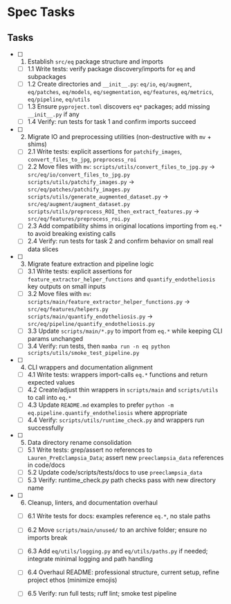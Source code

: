 # Spec Tasks

## Tasks

- [ ] 1. Establish `src/eq` package structure and imports
  - [ ] 1.1 Write tests: verify package discovery/imports for `eq` and subpackages
  - [ ] 1.2 Create directories and `__init__.py`: `eq/io`, `eq/augment`, `eq/patches`, `eq/models`, `eq/segmentation`, `eq/features`, `eq/metrics`, `eq/pipeline`, `eq/utils`
  - [ ] 1.3 Ensure `pyproject.toml` discovers `eq*` packages; add missing `__init__.py` if any
  - [ ] 1.4 Verify: run tests for task 1 and confirm imports succeed

- [ ] 2. Migrate IO and preprocessing utilities (non-destructive with `mv` + shims)
  - [ ] 2.1 Write tests: explicit assertions for `patchify_images`, `convert_files_to_jpg`, `preprocess_roi`
  - [ ] 2.2 Move files with `mv`:
        `scripts/utils/convert_files_to_jpg.py` → `src/eq/io/convert_files_to_jpg.py`
        `scripts/utils/patchify_images.py` → `src/eq/patches/patchify_images.py`
        `scripts/utils/generate_augmented_dataset.py` → `src/eq/augment/augment_dataset.py`
        `scripts/utils/preprocess_ROI_then_extract_features.py` → `src/eq/features/preprocess_roi.py`
  - [ ] 2.3 Add compatibility shims in original locations importing from `eq.*` to avoid breaking existing calls
  - [ ] 2.4 Verify: run tests for task 2 and confirm behavior on small real data slices

- [ ] 3. Migrate feature extraction and pipeline logic
  - [ ] 3.1 Write tests: explicit assertions for `feature_extractor_helper_functions` and `quantify_endotheliosis` key outputs on small inputs
  - [ ] 3.2 Move files with `mv`:
        `scripts/main/feature_extractor_helper_functions.py` → `src/eq/features/helpers.py`
        `scripts/main/quantify_endotheliosis.py` → `src/eq/pipeline/quantify_endotheliosis.py`
  - [ ] 3.3 Update `scripts/main/*.py` to import from `eq.*` while keeping CLI params unchanged
  - [ ] 3.4 Verify: run tests, then `mamba run -n eq python scripts/utils/smoke_test_pipeline.py`

- [ ] 4. CLI wrappers and documentation alignment
  - [ ] 4.1 Write tests: wrappers import-calls `eq.*` functions and return expected values
  - [ ] 4.2 Create/adjust thin wrappers in `scripts/main` and `scripts/utils` to call into `eq.*`
  - [ ] 4.3 Update `README.md` examples to prefer `python -m eq.pipeline.quantify_endotheliosis` where appropriate
  - [ ] 4.4 Verify: `scripts/utils/runtime_check.py` and wrappers run successfully

- [ ] 5. Data directory rename consolidation
  - [ ] 5.1 Write tests: grep/assert no references to `Lauren_PreEclampsia_Data`; assert new `preeclampsia_data` references in code/docs
  - [ ] 5.2 Update code/scripts/tests/docs to use `preeclampsia_data`
  - [ ] 5.3 Verify: runtime_check.py path checks pass with new directory name

- [ ] 6. Cleanup, linters, and documentation overhaul
  - [ ] 6.1 Write tests for docs: examples reference `eq.*`, no stale paths
  - [ ] 6.2 Move `scripts/main/unused/` to an archive folder; ensure no imports break
  - [ ] 6.3 Add `eq/utils/logging.py` and `eq/utils/paths.py` if needed; integrate minimal logging and path handling
  - [ ] 6.4 Overhaul README: professional structure, current setup, refine project ethos (minimize emojis)
  - [ ] 6.5 Verify: run full tests; ruff lint; smoke test pipeline


